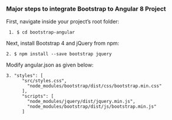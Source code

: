 ### Major steps to integrate Bootstrap to Angular 8 Project
First, navigate inside your project’s root folder:
```
 1. $ cd bootstrap-angular
```


Next, install Bootstrap 4 and jQuery from npm:
```
2. $ npm install --save bootstrap jquery
```
Modify angular.json as given below:
```
3. "styles": [
      "src/styles.css", 
        "node_modules/bootstrap/dist/css/bootstrap.min.css"
      ],
      "scripts": [
        "node_modules/jquery/dist/jquery.min.js",
        "node_modules/bootstrap/dist/js/bootstrap.min.js"
      ]
```
